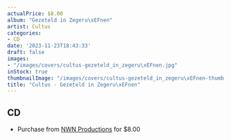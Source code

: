 ```yaml
---
actualPrice: $8.00
album: "Gezeteld in Zegeru\xEFnen"
artist: Cultus
categories:
- CD
date: '2023-11-23T18:43:33'
draft: false
images:
- "/images/covers/cultus-gezeteld_in_zegeru\xEFnen.jpg"
inStock: true
thumbnailImage: "/images/covers/cultus-gezeteld_in_zegeru\xEFnen-thumb.jpg"
title: "Cultus - Gezeteld in Zegeru\xEFnen"
---
```


## CD
* Purchase from [NWN Productions](http://shop.nwnprod.com/index.php?route=product/product&path=93&product_id=5713&sort=pd.name&order=ASC) for $8.00
